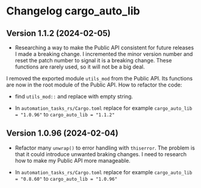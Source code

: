 # Changelog cargo_auto_lib

## Version 1.1.2 (2024-02-05)

- Researching a way to make the Public API consistent for future releases I made a breaking change. I incremented the minor version number and reset the patch number to signal it is a breaking change. These functions are rarely used, so it will not be a big deal.

I removed the exported module `utils_mod` from the Public API.  Its functions are now in the root module of the Public API.
How to refactor the code:

- find `utils_mod::` and replace with empty string.

- In `automation_tasks_rs/Cargo.toml` replace for example `cargo_auto_lib = "1.0.96"` to `cargo_auto_lib = "1.1.2"`  

## Version 1.0.96 (2024-02-04)

- Refactor many `unwrap()` to error handling with `thiserror`. The problem is that it could introduce unwanted braking changes. I need to research how to make my Public API more manageable.

- In `automation_tasks_rs/Cargo.toml` replace for example `cargo_auto_lib = "0.8.60"` to `cargo_auto_lib = "1.0.96"`  
